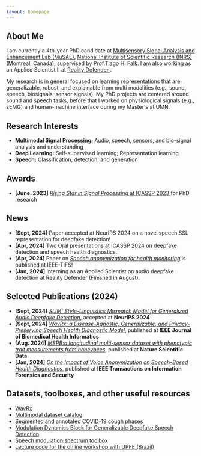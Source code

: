 ```yaml
---
layout: homepage
---
```


## About Me

I am currently a 4th-year PhD candidate at <a href="https://musaelab.ca/" target="_blank"> Multisensory Signal Analysis and Enhancement Lab (MuSAE)</a>, <a href="https://inrs.ca/en/" target="_blank"> National Institute of Scientific Research (INRS)</a> (Montreal, Canada), supervised by <a href="https://inrs.ca/en/research/professors/tiago-h-falk/" target="_blank"> Prof.Tiago H. Falk</a>. I am also working as an Applied Scientist II at <a href="https://www.realitydefender.com" target="_blank"> Reality Defender </a>.

My research is in general focused on learning representations that are generalizable, robust, and explainable from multi modalities (e.g., sound, speech, biosignals, sensor signals). My PhD projects are centered around sound and speech tasks, before that I worked on physiological signals (e.g., sEMG) and human-machine interface during my Master's at UMN.

## Research Interests
- **Multimodal Signal Processing:** Audio, speech, sensors, and bio-signal analysis and understanding
- **Deep Learning:** Self-supervised learning; Representation learning
- **Speech:** Classification, detection, and generation 


## Awards 
- **[June. 2023]** <a href="https://2023.ieeeicassp.org/rising-stars-workshop/" target="_blank">*Rising Star in Signal Processing* at ICASSP 2023 </a> for PhD research


## News
- **[Sept, 2024]** Paper accepted at NeurIPS 2024 on a novel speech SSL representation for deepfake detection!
- **[Apr, 2024]** Two Oral presentations at ICASSP 2024 on deepfake detection and speech health diagnostics.
- **[Apr, 2024]** Paper on <a href="https://ieeexplore.ieee.org/stamp/stamp.jsp?arnumber=10504772" target='_blank'> *Speech anonymization for health monitoring*</a> is published at IEEE-TIFS!
- **[Jan, 2024]** Interning as an Applied Scientist on audio deepfake detection at Reality Defender (Finished in August).

## Selected Publications (2024)

- **[Sept, 2024]** <a href="https://arxiv.org/abs/2407.18517" target='_blank'> *SLIM: Style-Linguistics Mismatch Model for Generalized Audio Deepfake Detection*</a>, accepted at **NeurIPS 2024**
- **[Sept, 2024]** <a href="https://pubmed.ncbi.nlm.nih.gov/39231049/" target='_blank'> *WavRx: a Disease-Agnostic, Generalizable, and Privacy-Preserving Speech Health Diagnostic Model*</a>, published at **IEEE Journal of Biomedical Health Informatics**
- **[Aug. 2024]** <a href="https://www.nature.com/articles/s41597-024-03695-1" target='_blank'> *MSPB:a longitudinal multi-sensor dataset with phenotypic trait measurements from honeybees*</a>, published at **Nature Scientific Data**
- **[Jan, 2024]** <a href="https://ieeexplore.ieee.org/document/10504772" target='_blank'> *On the Impact of Voice Anonymization on Speech-Based Health Diagnostics*</a>, published at **IEEE Transactions on Information Forensics and Security**



## Datasets, toolboxes, and other useful resources

<!-- https://yuhangzhou88.github.io/ESL_Solution/  -->
- <a href="https://github.com/zhu00121/WavRx" target="_blank">WavRx
- <a href="https://github.com/MuSAELab/Multimodal-dataset-catalog" target="_blank">Multimodal dataset catalog
- <a href="https://github.com/MuSAELab/COVID_Cough_Phases">Segmented and annotated COVID-19 cough phases
- <a href="https://github.com/zhu00121/Universal-representation-dynamics-of-deepfake-speech" target="_blank">Modulation Dynamics Block for Generalizable Deepfake Speech Detection</a>
- <a href="https://github.com/MuSAELab/modulation_filterbanks" target="_blank">Speech modulation spectrum toolbox</a>
- <a href="https://github.com/MuSAELab/Modulation_spectrum_course_exercises" target="_blank">Lecture code for the online workshop with UPFE (Brazil)



